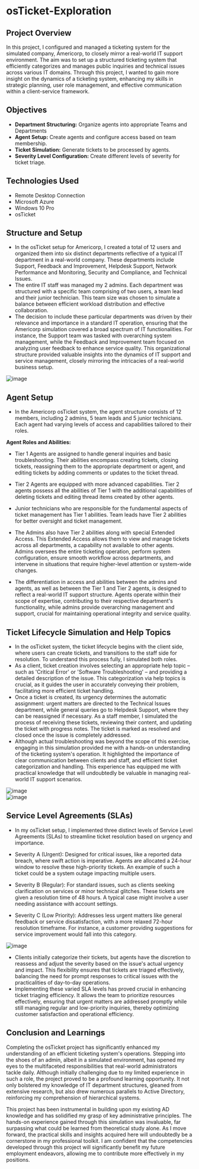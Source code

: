 # osTicket-Exploration

## Project Overview
In this project, I configured and managed a ticketing system for the simulated company, Americorp, to closely mirror a real-world IT support environment. The aim was to set up a structured ticketing system that efficiently categorizes and manages public inquiries and technical issues across various IT domains. Through this project, I wanted to gain more insight on the dynamics of a ticketing system, enhancing my skills in strategic planning, user role management, and effective communication within a client-service framework.


## Objectives
- **Department Structuring:** Organize agents into appropriate Teams and Departments
- **Agent Setup:** Create agents and configure access based on team membership.
- **Ticket Simulation:** Generate tickets to be processed by agents.
- **Severity Level Configuration:** Create different levels of severity for ticket triage. 

## Technologies Used
- Remote Desktop Connection
- Microsoft Azure
- Windows 10 Pro
- osTicket

## Structure and Setup
- In the osTicket setup for Americorp, I created a total of 12 users and organized them into six distinct departments reflective of a typical IT department in a real-world company. These departments include Support, Feedback and Improvement, Helpdesk Support, Network Performance and Monitoring, Security and Compliance, and Technical Issues.
- The entire IT staff was managed my 2 admins. Each department was structured with a specific team comprising of two users, a team lead and their junior technician. This team size was chosen to simulate a balance between efficient workload distribution and effective collaboration. 
- The decision to include these particular departments was driven by their relevance and importance in a standard IT operation, ensuring that the Americorp simulation covered a broad spectrum of IT functionalities. For instance, the Support team was tasked with overarching system management, while the Feedback and Improvement team focused on analyzing user feedback to enhance service quality. This organizational structure provided valuable insights into the dynamics of IT support and service management, closely mirroring the intricacies of a real-world business setup.

![image](https://github.com/teher0094/osTicket-Exploration/assets/153027290/490360b7-3852-45c2-b74b-296d65e2bb26)


## Agent Setup 
- In the Americorp osTicket system, the agent structure consists of 12 members, including 2 admins, 5 team leads and 5 junior technicians. Each agent had varying levels of access and capabilities tailored to their roles.

**Agent Roles and Abilities:**
- Tier 1 Agents are assigned to handle general inquiries and basic troubleshooting. Their abilities encompass creating tickets, closing tickets, reassigning them to the appropriate department or agent, and editing tickets by adding comments or updates to the ticket thread.
- Tier 2 Agents are equipped with more advanced capabilities. Tier 2 agents possess all the abilities of Tier 1 with the additional capabilities of deleting tickets and editing thread items created by other agents.

- Junior technicians who are responsible for the fundamental aspects of ticket management has Tier 1 abilities. Team leads have Tier 2 abilities for better oversight and ticket management. 
- The Admins also have Tier 2 abilities along with special Extended Access. This Extended Access allows them to view and manage tickets across all departments, a capability not available to other agents. Admins oversees the entire ticketing operation, perform system configuration, ensure smooth workflow across departments, and intervene in situations that require higher-level attention or system-wide changes.


- The differentiation in access and abilities between the admins and agents, as well as between the Tier 1 and Tier 2 agents, is designed to reflect a real-world IT support structure. Agents operate within their scope of expertise, contributing to their respective department's functionality, while admins provide overarching management and support, crucial for maintaining operational integrity and service quality.

## Ticket Lifecycle Simulation and Help Topics
- In the osTicket system, the ticket lifecycle begins with the client side, where users can create tickets, and transitions to the staff side for resolution. To understand this process fully, I simulated both roles.
- As a client, ticket creation involves selecting an appropriate help topic – such as 'Critical Error' or 'Software Troubleshooting' – and providing a detailed description of the issue. This categorization via help topics is crucial, as it guides the user in accurately conveying their problem, facilitating more efficient ticket handling.
- Once a ticket is created, its urgency determines the automatic assignment: urgent matters are directed to the Technical Issues department, while general queries go to Helpdesk Support, where they can be reassigned if necessary. As a staff member, I simulated the process of receiving these tickets, reviewing their content, and updating the ticket with progress notes. The ticket is marked as resolved and closed once the issue is completely addressed.
- Although actual troubleshooting was beyond the scope of this exercise, engaging in this simulation provided me with a hands-on understanding of the ticketing system's operation. It highlighted the importance of clear communication between clients and staff, and efficient ticket categorization and handling. This experience has equipped me with practical knowledge that will undoubtedly be valuable in managing real-world IT support scenarios.

![image](https://github.com/teher0094/osTicket-Exploration/assets/153027290/4dfc32a6-9383-4f0c-bf72-9a86f110f229)  
![image](https://github.com/teher0094/osTicket-Exploration/assets/153027290/a3e4ac87-096e-4719-8a1d-da3b9094eb3e)


## Service Level Agreements (SLAs)
- In my osTicket setup, I implemented three distinct levels of Service Level Agreements (SLAs) to streamline ticket resolution based on urgency and importance.

- Severity A (Urgent): Designed for critical issues, like a reported data breach, where swift action is imperative. Agents are allocated a 24-hour window to resolve these high-priority tickets. An example of such a ticket could be a system outage impacting multiple users.
- Severity B (Regular): For standard issues, such as clients seeking clarification on services or minor technical glitches. These tickets are given a resolution time of 48 hours. A typical case might involve a user needing assistance with account settings.
- Severity C (Low Priority): Addresses less urgent matters like general feedback or service dissatisfaction, with a more relaxed 72-hour resolution timeframe. For instance, a customer providing suggestions for service improvement would fall into this category.

![image](https://github.com/teher0094/osTicket-Exploration/assets/153027290/5905e58d-1539-471d-866a-58fbea3bf8d0)

- Clients initially categorize their tickets, but agents have the discretion to reassess and adjust the severity based on the issue's actual urgency and impact. This flexibility ensures that tickets are triaged effectively, balancing the need for prompt responses to critical issues with the practicalities of day-to-day operations.
- Implementing these varied SLA levels has proved crucial in enhancing ticket triaging efficiency. It allows the team to prioritize resources effectively, ensuring that urgent matters are addressed promptly while still managing regular and low-priority inquiries, thereby optimizing customer satisfaction and operational efficiency.


## Conclusion and Learnings
Completing the osTicket project has significantly enhanced my understanding of an efficient ticketing system's operations. Stepping into the shoes of an admin, albeit in a simulated environment, has opened my eyes to the multifaceted responsibilities that real-world administrators tackle daily. Although initially challenging due to my limited experience in such a role, the project proved to be a profound learning opportunity. It not only bolstered my knowledge of IT department structures, gleaned from extensive research, but also drew numerous parallels to Active Directory, reinforcing my comprehension of hierarchical systems.

This project has been instrumental in building upon my existing AD knowledge and has solidified my grasp of key administrative principles. The hands-on experience gained through this simulation was invaluable, far surpassing what could be learned from theoretical study alone. As I move forward, the practical skills and insights acquired here will undoubtedly be a cornerstone in my professional toolkit. I am confident that the competencies developed through this project will significantly benefit my future employment endeavors, allowing me to contribute more effectively in my positions. 

